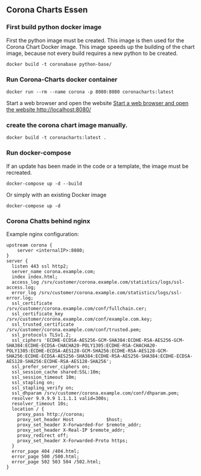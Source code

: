 
## Corona Charts Essen

### First build python docker image

First the python image must be created. This image is then used for the Corona Chart Docker image.
This image speeds up the building of the chart image, because not every build requires a new python to be created.

    docker build -t coronabase python-base/

### Run Corona-Charts docker container

    docker run --rm --name corona -p 8080:8080 coronacharts:latest

Start a web browser and open the website [Start a web browser and open the website http://localhost:8080/](http://localhost:8080/)

### create the corona chart image manually.

    docker build -t coronacharts:latest .

### Run docker-compose

If an update has been made in the code or a template, the image must be recreated.

    docker-compose up -d --build

Or simply with an existing Docker image

    docker-compose up -d

### Corona Chatts behind nginx

Example nginx configuration:

    upstream corona {
        server <internalIP>:8080;
    }
    server {
      listen 443 ssl http2;
      server_name corona.example.com;
      index index.html;
      access_log /srv/customer/corona.example.com/statistics/logs/ssl-access.log;
      error_log /srv/customer/corona.example.com/statistics/logs/ssl-error.log;
      ssl_certificate     /srv/customer/corona.example.com/conf/fullchain.cer;
      ssl_certificate_key /srv/customer/corona.example.com/conf/example.com.key;
      ssl_trusted_certificate /srv/customer/corona.example.com/conf/trusted.pem;
      ssl_protocols TLSv1.2;
      ssl_ciphers 'ECDHE-ECDSA-AES256-GCM-SHA384:ECDHE-RSA-AES256-GCM-SHA384:ECDHE-ECDSA-CHACHA20-POLY1305:ECDHE-RSA-CHACHA20-POLY1305:ECDHE-ECDSA-AES128-GCM-SHA256:ECDHE-RSA-AES128-GCM-SHA256:ECDHE-ECDSA-AES256-SHA384:ECDHE-RSA-AES256-SHA384:ECDHE-ECDSA-AES128-SHA256:ECDHE-RSA-AES128-SHA256';
      ssl_prefer_server_ciphers on;
      ssl_session_cache shared:SSL:10m;
      ssl_session_timeout 10m;
      ssl_stapling on;
      ssl_stapling_verify on;
      ssl_dhparam /srv/customer/corona.example.com/conf/dhparam.pem;
      resolver 9.9.9.9 1.1.1.1 valid=300s;
      resolver_timeout 10s;
      location / {
        proxy_pass http://corona;
        proxy_set_header Host            $host;
        proxy_set_header X-Forwarded-For $remote_addr;
        proxy_set_header X-Real-IP $remote_addr;
        proxy_redirect off;
        proxy_set_header X-Forwarded-Proto https;
      }
      error_page 404 /404.html;
      error_page 500 /500.html;
      error_page 502 503 504 /502.html;
    }
